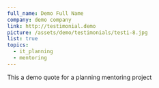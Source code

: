 ```yaml
---
full_name: Demo Full Name
company: demo company
link: http://testimonial.demo
picture: /assets/demo/testimonials/testi-8.jpg
list: true
topics:
  - it_planning
  - mentoring
---
```

This a demo quote for a planning mentoring project
